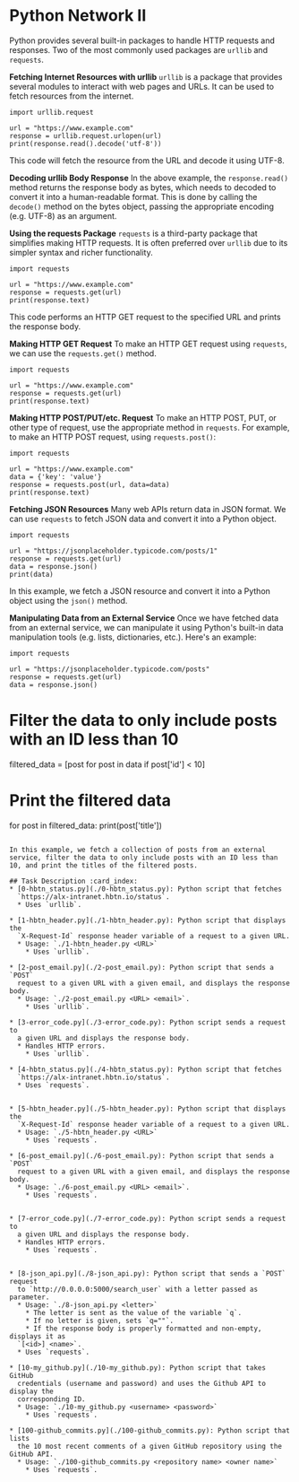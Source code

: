 # Python Network II
Python provides several built-in packages to handle HTTP requests and responses. Two of the most commonly used packages are `urllib` and `requests`.

**Fetching Internet Resources with urllib**
`urllib` is a package that provides several modules to interact with web pages and URLs. It can be used to fetch resources from the internet.
```
import urllib.request

url = "https://www.example.com"
response = urllib.request.urlopen(url)
print(response.read().decode('utf-8'))
```
This code will fetch the resource from the URL and decode it using UTF-8.

**Decoding urllib Body Response**
In the above example, the `response.read() `method returns the response body as bytes, which needs to decoded to convert it into a human-readable format. This is done by calling the `decode()` method on the bytes object, passing the appropriate encoding (e.g. UTF-8) as an argument.

**Using the requests Package**
`requests` is a third-party package that simplifies making HTTP requests. It is often preferred over `urllib` due to its simpler syntax and richer functionality.
```
import requests

url = "https://www.example.com"
response = requests.get(url)
print(response.text)
```
This code performs an HTTP GET request to the specified URL and prints the response body.

**Making HTTP GET Request**
To make an HTTP GET request using `requests`, we can use the `requests.get()` method.
```
import requests

url = "https://www.example.com"
response = requests.get(url)
print(response.text)
```

**Making HTTP POST/PUT/etc. Request**
To make an HTTP POST, PUT, or other type of request, use the appropriate method in `requests`. For example, to make an HTTP POST request, using `requests.post()`:
```
import requests

url = "https://www.example.com"
data = {'key': 'value'}
response = requests.post(url, data=data)
print(response.text)
```
**Fetching JSON Resources**
Many web APIs return data in JSON format. We can use `requests` to fetch JSON data and convert it into a Python object.
```
import requests

url = "https://jsonplaceholder.typicode.com/posts/1"
response = requests.get(url)
data = response.json()
print(data)
```
In this example, we fetch a JSON resource and convert it into a Python object using the `json()` method.

**Manipulating Data from an External Service**
Once we have fetched data from an external service, we can manipulate it using Python's built-in data manipulation tools (e.g. lists, dictionaries, etc.). Here's an example:
```
import requests

url = "https://jsonplaceholder.typicode.com/posts"
response = requests.get(url)
data = response.json()
```
# Filter the data to only include posts with an ID less than 10
filtered_data = [post for post in data if post['id'] < 10]

# Print the filtered data
for post in filtered_data:
    print(post['title'])
```

In this example, we fetch a collection of posts from an external service, filter the data to only include posts with an ID less than 10, and print the titles of the filtered posts.

## Task Description :card_index:
* [0-hbtn_status.py](./0-hbtn_status.py): Python script that fetches
  `https://alx-intranet.hbtn.io/status`.
  * Uses `urllib`.

* [1-hbtn_header.py](./1-hbtn_header.py): Python script that displays the
  `X-Request-Id` response header variable of a request to a given URL.
  * Usage: `./1-hbtn_header.py <URL>`
	* Uses `urllib`.

* [2-post_email.py](./2-post_email.py): Python script that sends a `POST`
  request to a given URL with a given email, and displays the response body.
  * Usage: `./2-post_email.py <URL> <email>`.
	* Uses `urllib`.

* [3-error_code.py](./3-error_code.py): Python script sends a request to
  a given URL and displays the response body.
  * Handles HTTP errors.
	* Uses `urllib`.

* [4-hbtn_status.py](./4-hbtn_status.py): Python script that fetches
  `https://alx-intranet.hbtn.io/status`.
  * Uses `requests`.


* [5-hbtn_header.py](./5-hbtn_header.py): Python script that displays the
  `X-Request-Id` response header variable of a request to a given URL.
  * Usage: `./5-hbtn_header.py <URL>`
	* Uses `requests`.

* [6-post_email.py](./6-post_email.py): Python script that sends a `POST`
  request to a given URL with a given email, and displays the response body.
  * Usage: `./6-post_email.py <URL> <email>`.
	* Uses `requests`.


* [7-error_code.py](./7-error_code.py): Python script sends a request to
  a given URL and displays the response body.
  * Handles HTTP errors.
	* Uses `requests`.


* [8-json_api.py](./8-json_api.py): Python script that sends a `POST` request
  to `http://0.0.0.0:5000/search_user` with a letter passed as parameter.
  * Usage: `./8-json_api.py <letter>`
	* The letter is sent as the value of the variable `q`.
	* If no letter is given, sets `q=""`.
	* If the response body is properly formatted and non-empty, displays it as
  `[<id>] <name>`.
  * Uses `requests`.

* [10-my_github.py](./10-my_github.py): Python script that takes GitHub
  credentials (username and password) and uses the Github API to display the
  corresponding ID.
  * Usage: `./10-my_github.py <username> <password>`
	* Uses `requests`.

* [100-github_commits.py](./100-github_commits.py): Python script that lists
  the 10 most recent comments of a given GitHub repository using the GitHub API.
  * Usage: `./100-github_commits.py <repository name> <owner name>`
	* Uses `requests`.
